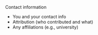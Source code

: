 Contact information

* You and your contact info
* Attribution (who contributed and what)
* Any affiliations (e.g., university)
